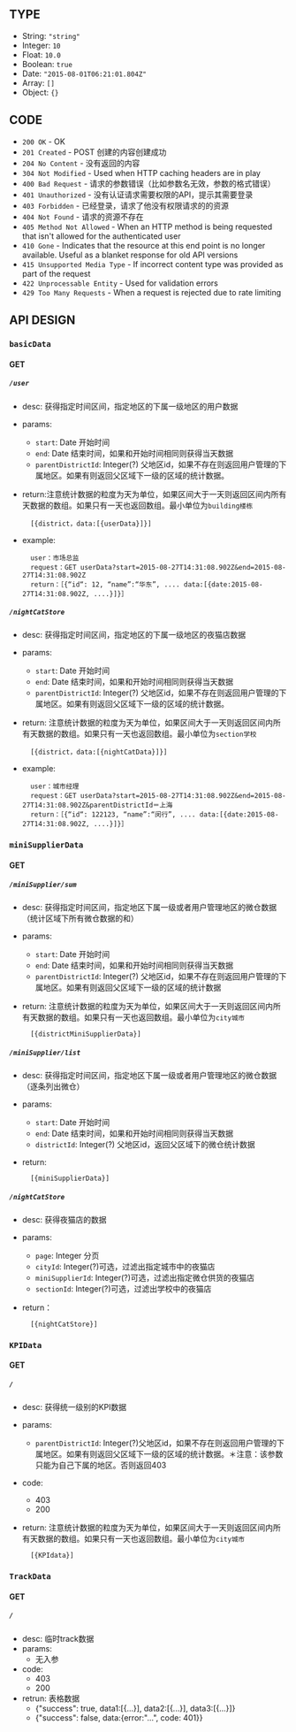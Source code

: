 ## TYPE
- String: `"string"`
- Integer: `10`
- Float: `10.0`
- Boolean: `true`
- Date: `"2015-08-01T06:21:01.804Z"`
- Array: `[]`
- Object: `{}`

## CODE
- `200 OK` - OK
- `201 Created` - POST 创建的内容创建成功
- `204 No Content` - 没有返回的内容
- `304 Not Modified` - Used when HTTP caching headers are in play
- `400 Bad Request` - 请求的参数错误（比如参数名无效，参数的格式错误）
- `401 Unauthorized` - 没有认证请求需要权限的API，提示其需要登录
- `403 Forbidden` - 已经登录，请求了他没有权限请求的的资源
- `404 Not Found` - 请求的资源不存在
- `405 Method Not Allowed` - When an HTTP method is being requested that isn't allowed for the authenticated user
- `410 Gone` - Indicates that the resource at this end point is no longer available. Useful as a blanket response for old API versions
- `415 Unsupported Media Type` - If incorrect content type was provided as part of the request
- `422 Unprocessable Entity` - Used for validation errors
- `429 Too Many Requests` - When a request is rejected due to rate limiting

## API DESIGN
### `basicData`
#### GET
##### `/user`
- desc: 获得指定时间区间，指定地区的下属一级地区的用户数据
- params:
	- `start`: Date 开始时间
	- `end`: Date 结束时间，如果和开始时间相同则获得当天数据
	- `parentDistrictId`: Integer(?) 父地区id，如果不存在则返回用户管理的下属地区。如果有则返回父区域下一级的区域的统计数据。
- return:注意统计数据的粒度为天为单位，如果区间大于一天则返回区间内所有天数据的数组。如果只有一天也返回数组。最小单位为`building楼栋`
		
		[{district，data:[{userData}]}]

- example:
	
		user：市场总监
		request：GET userData?start=2015-08-27T14:31:08.902Z&end=2015-08-27T14:31:08.902Z
		return：［{“id“: 12, “name”:“华东”, .... data:[{date:2015-08-27T14:31:08.902Z, ....}]}］
		

##### `/nightCatStore`
- desc: 获得指定时间区间，指定地区的下属一级地区的夜猫店数据
- params:
	- `start`: Date 开始时间
	- `end`: Date 结束时间，如果和开始时间相同则获得当天数据
	- `parentDistrictId`: Integer(?) 父地区id，如果不存在则返回用户管理的下属地区。如果有则返回父区域下一级的区域的统计数据。
- return: 注意统计数据的粒度为天为单位，如果区间大于一天则返回区间内所有天数据的数组。如果只有一天也返回数组。最小单位为`section学校`
		
		[{district，data:[{nightCatData}]}]
		
- example:

		user：城市经理
		request：GET userData?start=2015-08-27T14:31:08.902Z&end=2015-08-27T14:31:08.902Z&parentDistrictId＝上海
		return：［{“id“: 122123, “name”:“闵行”, .... data:[{date:2015-08-27T14:31:08.902Z, ....}]}］
		
### `miniSupplierData`
#### GET
##### `/miniSupplier/sum`
- desc: 获得指定时间区间，指定地区下属一级或者用户管理地区的微仓数据（统计区域下所有微仓数据的和）
- params:
	- `start`: Date 开始时间
	- `end`: Date 结束时间，如果和开始时间相同则获得当天数据
	- `parentDistrictId`: Integer(?) 父地区id，如果不存在则返回用户管理的下属地区。如果有则返回父区域下一级的区域的统计数据
- return: 注意统计数据的粒度为天为单位，如果区间大于一天则返回区间内所有天数据的数组。如果只有一天也返回数组。最小单位为`city城市`
		
		[{districtMiniSupplierData}]	

##### `/miniSupplier/list`
- desc: 获得指定时间区间，指定地区下属一级或者用户管理地区的微仓数据（逐条列出微仓）
- params:
	- `start`: Date 开始时间
	- `end`: Date 结束时间，如果和开始时间相同则获得当天数据
	- `districtId`: Integer(?) 父地区id，返回父区域下的微仓统计数据
- return:
 
		[{miniSupplierData}]
		
##### `/nightCatStore`
- desc: 获得夜猫店的数据
- params:
    - `page`: Integer 分页
	- `cityId`: Integer(?)可选，过滤出指定城市中的夜猫店
	- `miniSupplierId`: Integer(?)可选，过滤出指定微仓供货的夜猫店
	- `sectionId`: Integer(?)可选，过滤出学校中的夜猫店
- return：

		[{nightCatStore}]

### `KPIData`
#### GET
##### `/`
- desc: 获得统一级别的KPI数据
- params:
	- `parentDistrictId`: Integer(?)父地区id，如果不存在则返回用户管理的下属地区。如果有则返回父区域下一级的区域的统计数据。＊注意：该参数只能为自己下属的地区。否则返回403
- code: 
	- 403
	- 200
- return: 注意统计数据的粒度为天为单位，如果区间大于一天则返回区间内所有天数据的数组。如果只有一天也返回数组。最小单位为`city城市`
		
		[{KPIdata}]
		
### `TrackData`
#### GET
##### `/`
- desc: 临时track数据
- params: 
	- 无入参
- code:
	- 403
	- 200
- retrun: 表格数据
	- {"success": true, data1:[{...}], data2:[{...}], data3:[{...}]}
	- {"success": false, data:{error:"...", code: 401}}